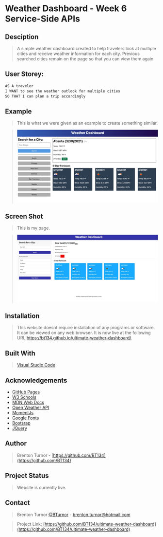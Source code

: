 # Weather Dashboard - Week 6 Service-Side APIs

## Desciption

> A simple weather dashboard created to help travelers look at multiple cities and receive weather information for each city. Previous searched cities remain on the page so that you can view them again.  

## User Storey: 
```md
AS A traveler
I WANT to see the weather outlook for multiple cities
SO THAT I can plan a trip accordingly
```

## Example

> This is what we were given as an example to create something similar. 

><img src="assets\images\06-server-side-apis-homework-demo.png" alt="Photo of example weather dashboard">

## Screen Shot

> This is my page.

><img src="assets\images\screenshot-myweatherdashboard.JPG" alt="Screen shot of my my weather dashboard page">


## Installation

> This website doesnt require installation of any programs or software. It can be viewed on any web browser. It is now live at the following URL https://bt134.github.io/ultimate-weather-dashboard/. 

## Built With

> [Visual Studio Code](https://code.visualstudio.com/)

## Acknowledgements

* [GitHub Pages](https://pages.github.com)
* [W3 Schools](https://www.w3schools.com/)
* [MDN Web Docs](https://developer.mozilla.org/en-US/)
* [Open Weather API](https://openweathermap.org/api/one-call-api)
* [MomentJs](https://momentjs.com/)
* [Google Fonts](https://fonts.google.com/)
* [Bootsrap](https://getbootstrap.com/)
* [JQuery](https://jquery.com/)

## Author

> Brenton Turnor - [https://github.com/BT134](https://github.com/BT134)

## Project Status

> Website is currently live. 

## Contact 

> Brenton Turnor [@BTurnor](https://twitter.com/BTurnor) - brenton.turnor@hotmail.com

> Project Link: [https://github.com/BT134/ultimate-weather-dashboard](https://github.com/BT134/ultimate-weather-dashboard)
